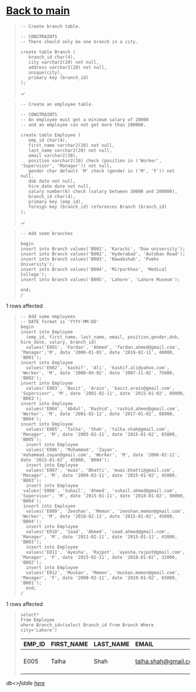 # [Back to main](https://github.com/glaghari/database-assignement-2019)
<!-- -->
>     -- Create branch table.
>     
>     -- CONSTRAINTS
>     -- There should only be one branch in a city.
>     
>     create table Branch (
>        branch_id char(4),
>        city varchar2(20) not null,
>        address varchar2(20) not null,
>        unique(city),
>        primary key (branch_id)
>     );
> 
> ✓

<!-- -->
>     -- Create an employee table.
>     
>     -- CONSTRAINTS
>     -- An employee must get a minimum salary of 20000
>     -- and an employee can not get more than 200000.
>     
>     create table Employee (
>        emp_id char(4),
>        first_name varchar2(20) not null,
>        last_name varchar2(20) not null,
>        email varchar2(30),
>        position varchar2(10) check (position in ('Worker', 'Supervisor', 'Manager')) not null,
>        gender char default 'M' check (gender in ('M', 'F')) not null,
>        dob date not null,
>        hire_date date not null,
>        salary number(6) check (salary between 30000 and 200000),
>        branch_id char(4),
>        primary key (emp_id),
>        foreign key (branch_id) references Branch (branch_id)
>     );
> 
> ✓

<!-- -->
>     -- Add some branches
>     
>     begin
>     insert into Branch values('B001', 'Karachi', 'Dow university');
>     insert into Branch values('B002', 'Hyderabad', 'Autoban Road');
>     insert into Branch values('B003', 'Nawabshah', 'Pumhs University');
>     insert into Branch values('B004', 'Mirpurkhas', 'Medical College');
>     insert into Branch values('B005', 'Lahore', 'Lahore Museum');
>     
>     end;
>     /
> 
1 rows affected

<!-- -->
>     -- Add some employees
>     -- DATE format is 'YYYY-MM-DD'
>     begin
>     insert into Employee
>       (emp_id, first_name, last_name, email, position,gender,dob, hire_date, salary, branch_id)
>       values('E001', 'Fardan', 'Ahmed', 'fardan.ahmed@gmail.com', 'Manager','M', date '2000-01-01', date '2019-02-11', 40000, 'B001');
>     insert into Employee
>       values('E002', 'kashif', 'Ali', 'kashif.ali@yahoo.com', 'Worker', 'M', date '2000-04-02', date '2007-11-02', 75000, 'B002');
>     insert into Employee
>       values('E003', 'Basit', 'Arain', 'basit.arain@gmail.com', 'Supervisor', 'M', date '2001-02-11', date '2015-01-02', 80000, 'B003');
>     insert into Employee
>       values('E004', 'Abdul', 'Rashid', 'rashid.ahmed@gmail.com', 'Worker', 'M', date '2001-02-12', date '2017-01-02', 88000, 'B004'); 
>     insert into Employee
>       values('E005', 'Talha', 'Shah', 'talha.shah@gmail.com', 'Manager', 'M', date '2005-02-11', date '2015-01-02', 65000, 'B005');
>       insert into Employee
>       values('E006', 'Muhammad', 'Zayan', 'muhammad.zayan@gmail.com', 'Worker', 'M', date '2006-02-11', date '2015-01-02', 45000, 'B004');
>       insert into Employee
>       values('E007', 'muaz', 'Bhatti', 'muaz.bhatti@gmail.com', 'Manager', 'M', date '2004-02-11', date '2015-01-02', 45000, 'B003');
>       insert into Employee
>      values('E008', 'Suhail', 'Ahmed', 'suhail.ahmed@gmail.com', 'Supervisor', 'M', date '2015-01-11', date '2018-01-02', 90000, 'B004');
>      insert into Employee
>       values('E009', 'Zeeshan', 'Memon', 'zeeshan.memon@gmail.com', 'Worker', 'M', date '2010-02-11', date '2015-01-02', 45000, 'B004');
>       insert into Employee
>       values('E010', 'Saad', 'Ahmed', 'saad.ahmed@gmail.com', 'Manager', 'M', date '2011-02-11', date '2015-01-11', 43000, 'B003');
>       insert into Employee
>       values('E011', 'Ayesha', 'Rajpot', 'ayesha.rajpot@gmail.com', 'Manager', 'F', date '2015-02-11', date '2018-01-02', 32000, 'B002');
>       insert into Employee
>       values('E012', 'Muskan', 'Memon', 'muskan.memon@gmail.com', 'Manager', 'F', date '2008-02-11', date '2019-01-02', 65000, 'B001');
>       end;
>     /
> 
1 rows affected

<!-- -->
>     select*
>     From Employee
>     where Branch_id=(select Branch_id From Branch Where city='Lahore')
> 
> | EMP_ID | FIRST_NAME | LAST_NAME | EMAIL                | POSITION | GENDER | DOB       | HIRE_DATE | SALARY | BRANCH_ID |
> | :----- | :--------- | :-------- | :------------------- | :------- | :----- | :-------- | :-------- | -----: | :-------- |
> | E005   | Talha      | Shah      | talha.shah@gmail.com | Manager  | M      | 11-FEB-05 | 02-JAN-15 |  65000 | B005      |

*db<>fiddle [here](https://dbfiddle.uk/?rdbms=oracle_11.2&fiddle=8ebd3c82010ef944e7ab468ce37daa40)*

